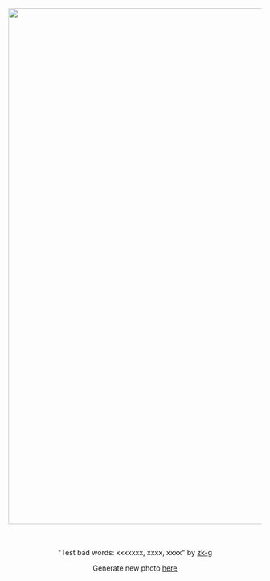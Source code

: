 
<div align="center">
  <a href="https://raw.githubusercontent.com/zk-g/zk-g/main/images/2023_02_27_zk-g_test_bad_words__asshole__shit__cock.png"><img src="https://raw.githubusercontent.com/zk-g/zk-g/main/images/2023_02_27_zk-g_test_bad_words__asshole__shit__cock.png" width="1024px"></a>
  <br>
  <br>
  <br>
  <p class="has-text-grey">"Test bad words: xxxxxxx, xxxx, xxxx" by <a href="https://github.com/zk-g" target="_blank">zk-g</a></p>
  <p class="has-text-grey">Generate new photo <a href="https://github.com/zk-g/zk-g/issues/new/choose">here</a></p>
</div>
